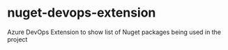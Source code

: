 # nuget-devops-extension
Azure DevOps Extension to show list of Nuget packages being used in the project
